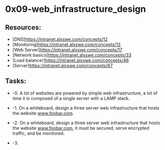 # 0x09-web_infrastructure_design 

## Resources:
* [DNS]https://intranet.alxswe.com/concepts/12
* [Monitoring]https://intranet.alxswe.com/concepts/13
* [Web Server]https://intranet.alxswe.com/concepts/17
* [Network basics]https://intranet.alxswe.com/concepts/33
* [Load balancer]https://intranet.alxswe.com/concepts/46
* [Server]https://intranet.alxswe.com/concepts/67

## Tasks:
* -0. A lot of websites are powered by simple web infrastructure, a lot of time it is composed of a single server with a LAMP stack.
 
* -1. On a whiteboard, design a three server web infrastructure that hosts the website www.foobar.com.

* -2. On a whiteboard, design a three server web infrastructure that hosts the website www.foobar.com, it must be secured, serve encrypted traffic, and be monitored.

* -3. 
